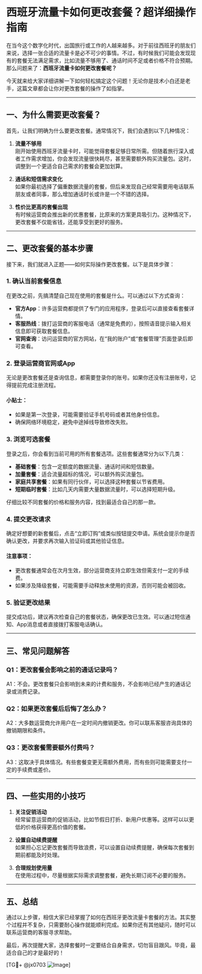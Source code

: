 # 西班牙流量卡如何更改套餐？超详细操作指南

在当今这个数字化时代，出国旅行或工作的人越来越多。对于前往西班牙的朋友们来说，选择一张合适的流量卡是必不可少的事情。不过，有时候我们可能会发现现有的套餐无法满足需求，比如流量不够用了、通话时间不足或者价格不符合预期。那么问题来了：**西班牙流量卡如何更改套餐呢？**

今天就来给大家详细讲解一下如何轻松搞定这个问题！无论你是技术小白还是老手，这篇文章都会让你对更改套餐的操作了如指掌。

---

## 一、为什么需要更改套餐？

首先，让我们明确为什么要更改套餐。通常情况下，我们会遇到以下几种情况：

1. **流量不够用**  
   刚开始使用西班牙流量卡时，可能觉得套餐足够日常所需。但随着旅行深入或者工作需求增加，你会发现流量很快耗尽，甚至需要额外购买流量包。这时，调整到一个更适合自己需求的套餐会更加划算。

2. **通话和短信需求变化**  
   如果你最初选择了偏重数据流量的套餐，但后来发现自己经常需要用电话联系朋友或者同事，那么增加通话时长或许是一个不错的选择。

3. **性价比更高的套餐出现**  
   有时候运营商会推出新的优惠套餐，比原来的方案更具吸引力。这种情况下，更改套餐不仅能省钱，还能享受到更好的服务。

---

## 二、更改套餐的基本步骤

接下来，我们就进入正题——如何实际操作更改套餐。以下是具体步骤：

### 1. 确认当前套餐信息
在更改之前，先搞清楚自己现在使用的套餐是什么。可以通过以下方式查询：
- **官方App**：许多运营商都提供了专门的应用程序，登录后可以直接查看套餐详情。
- **客服热线**：拨打运营商的客服电话（通常是免费的），按照语音提示输入相关信息即可获取套餐信息。
- **官网查询**：访问运营商的官方网站，在“我的账户”或“套餐管理”页面登录后即可查看。

### 2. 登录运营商官网或App
无论是更改套餐还是查询信息，都需要登录你的账号。如果你还没有注册账号，记得提前完成注册流程。

#### 小贴士：
- 如果是第一次登录，可能需要验证手机号码或者其他身份信息。
- 确保网络环境稳定，避免中途掉线导致修改失败。

### 3. 浏览可选套餐
登录之后，你会看到当前可用的所有套餐选项。这些套餐通常分为以下几类：
- **基础套餐**：包含一定额度的数据流量、通话时间和短信数量。
- **加量套餐**：适合流量超标的情况，可以额外购买流量包。
- **家庭共享套餐**：如果有同行伙伴，可以选择这种套餐以节省费用。
- **短期临时套餐**：比如几天内需要大量数据流量时，可以选择短期升级。

仔细比较不同套餐的价格和服务内容，找到最适合自己的那一款。

### 4. 提交更改请求
确定好想要的新套餐后，点击“立即订购”或类似按钮提交申请。系统会提示你是否确认更改，并要求再次输入验证码或其他验证信息。

#### 注意事项：
- 更改套餐通常会在次月生效，部分运营商支持立即生效但需支付一定的手续费。
- 如果涉及降级套餐，可能需要手动释放未使用的资源，否则可能会被回收。

### 5. 验证更改结果
提交成功后，建议再次检查自己的套餐状态，确保更改已生效。可以通过短信通知、App消息或者直接拨打客服电话确认。

---

## 三、常见问题解答

### Q1：更改套餐会影响之前的通话记录吗？
A1：不会。更改套餐只会影响到未来的计费和服务，不会影响已经产生的通话记录或消费记录。

### Q2：如果更改套餐后后悔了怎么办？
A2：大多数运营商允许用户在一定时间内撤销更改。你可以联系客服咨询具体的撤销期限和条件。

### Q3：更改套餐需要额外付费吗？
A3：这取决于具体情况。有些套餐变更无需额外费用，而有些则可能需要支付一定的手续费或差价。

---

## 四、一些实用的小技巧

1. **关注促销活动**  
   经常留意运营商的促销活动，比如节假日打折、新用户优惠等。这样可以以更低的价格获得更高价值的套餐。

2. **设置自动续费提醒**  
   如果担心忘记更改套餐而导致浪费，可以设置自动续费提醒，确保每次套餐到期前都能及时处理。

3. **合理规划使用量**  
   在使用过程中，尽量根据实际需求调整套餐，避免长期订阅不必要的服务。

---

## 五、总结

通过以上步骤，相信大家已经掌握了如何在西班牙更改流量卡套餐的方法。其实整个过程并不复杂，只需要耐心操作就能顺利完成。如果你还有其他疑问，随时可以联系运营商的客服寻求帮助。

最后，再次提醒大家，选择套餐时一定要结合自身需求，切勿盲目跟风。毕竟，最适合自己的才是最好的！

[TG💪+ @jx0703 ![Image](https://github.com/user-attachments/assets/dbca1d08-cadb-493c-b0ec-ad6f7a83f270)]